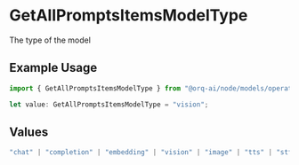 # GetAllPromptsItemsModelType

The type of the model

## Example Usage

```typescript
import { GetAllPromptsItemsModelType } from "@orq-ai/node/models/operations";

let value: GetAllPromptsItemsModelType = "vision";
```

## Values

```typescript
"chat" | "completion" | "embedding" | "vision" | "image" | "tts" | "stt" | "rerank" | "moderations"
```